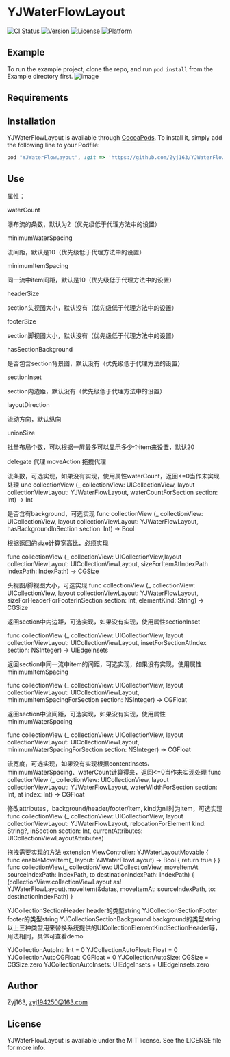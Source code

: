 # YJWaterFlowLayout

[![CI Status](http://img.shields.io/travis/Zyj163/YJWaterFlowLayout.svg?style=flat)](https://travis-ci.org/Zyj163/YJWaterFlowLayout)
[![Version](https://img.shields.io/cocoapods/v/YJWaterFlowLayout.svg?style=flat)](http://cocoapods.org/pods/YJWaterFlowLayout)
[![License](https://img.shields.io/cocoapods/l/YJWaterFlowLayout.svg?style=flat)](http://cocoapods.org/pods/YJWaterFlowLayout)
[![Platform](https://img.shields.io/cocoapods/p/YJWaterFlowLayout.svg?style=flat)](http://cocoapods.org/pods/YJWaterFlowLayout)

## Example

To run the example project, clone the repo, and run `pod install` from the Example directory first.
![image](https://github.com/Zyj163/YJWaterFlowLayout/blob/master/Example/YJWaterFlowLayout/movie.gif)
## Requirements

## Installation

YJWaterFlowLayout is available through [CocoaPods](http://cocoapods.org). To install
it, simply add the following line to your Podfile:

```ruby
pod "YJWaterFlowLayout", :git => 'https://github.com/Zyj163/YJWaterFlowLayout.git'
```

## Use
属性：

waterCount

瀑布流的条数，默认为2（优先级低于代理方法中的设置）


minimumWaterSpacing

流间距，默认是10（优先级低于代理方法中的设置）


minimumItemSpacing

同一流中item间距，默认是10（优先级低于代理方法中的设置）


headerSize

section头视图大小，默认没有（优先级低于代理方法中的设置）


footerSize

section脚视图大小，默认没有（优先级低于代理方法中的设置）


hasSectionBackground

是否包含section背景图，默认没有（优先级低于代理方法的设置）

sectionInset

section内边距，默认没有（优先级低于代理方法中的设置）


layoutDirection

流动方向，默认纵向


unionSize

批量布局个数，可以根据一屏最多可以显示多少个item来设置，默认20


delegate  代理
moveAction 拖拽代理


流条数，可选实现，如果没有实现，使用属性waterCount，返回<=0当作未实现处理
unc collectionView (_ collectionView: UICollectionView, layout collectionViewLayout: YJWaterFlowLayout, waterCountForSection section: Int) -> Int

是否含有background，可选实现
func collectionView (_ collectionView: UICollectionView, layout collectionViewLayout: YJWaterFlowLayout,
hasBackgroundInSection section: Int) -> Bool

根据返回的size计算宽高比，必须实现

func collectionView (_ collectionView: UICollectionView,layout collectionViewLayout: UICollectionViewLayout,
sizeForItemAtIndexPath indexPath: IndexPath) -> CGSize


头视图/脚视图大小，可选实现
func collectionView (_ collectionView: UICollectionView, layout collectionViewLayout: YJWaterFlowLayout,
sizeForHeaderForFooterInSection section: Int, elementKind: String) -> CGSize


返回section中内边距，可选实现，如果没有实现，使用属性sectionInset

func collectionView (_ collectionView: UICollectionView, layout collectionViewLayout: UICollectionViewLayout,
insetForSectionAtIndex section: NSInteger) -> UIEdgeInsets


返回section中同一流中item的间距，可选实现，如果没有实现，使用属性minimumItemSpacing

func collectionView (_ collectionView: UICollectionView, layout collectionViewLayout: UICollectionViewLayout,
minimumItemSpacingForSection section: NSInteger) -> CGFloat


返回section中流间距，可选实现，如果没有实现，使用属性minimumWaterSpacing

func collectionView (_ collectionView: UICollectionView, layout collectionViewLayout: UICollectionViewLayout,
minimumWaterSpacingForSection section: NSInteger) -> CGFloat

流宽度，可选实现，如果没有实现根据contentInsets、minimumWaterSpacing、waterCount计算得来，返回<=0当作未实现处理
func collectionView (_ collectionView: UICollectionView, layout collectionViewLayout: YJWaterFlowLayout,
waterWidthForSection section: Int, at index: Int) -> CGFloat


修改attributes，background/header/footer/item, kind为nil时为item，可选实现
func collectionView (_ collectionView: UICollectionView, layout collectionViewLayout: YJWaterFlowLayout,
relocationForElement kind: String?, inSection section: Int, currentAttributes: UICollectionViewLayoutAttributes)

拖拽需要实现的方法
extension ViewController: YJWaterLayoutMovable {
	func enableMoveItem(_ layout: YJWaterFlowLayout) -> Bool {
		return true
	}
}
func collectionView(_ collectionView: UICollectionView, moveItemAt sourceIndexPath: IndexPath, to destinationIndexPath: IndexPath) {
	(collectionView.collectionViewLayout as! YJWaterFlowLayout).moveItem(&datas, moveItemAt: sourceIndexPath, to: destinationIndexPath)
}

YJCollectionSectionHeader  header的类型string
YJCollectionSectionFooter  footer的类型string
YJCollectionSectionBackground  background的类型string
以上三种类型用来替换系统提供的UICollectionElementKindSectionHeader等，用法相同，具体可查看demo

YJCollectionAutoInt: Int = 0
YJCollectionAutoFloat: Float = 0
YJCollectionAutoCGFloat: CGFloat = 0
YJCollectionAutoSize: CGSize = CGSize.zero
YJCollectionAutoInsets: UIEdgeInsets = UIEdgeInsets.zero

## Author

Zyj163, zyj194250@163.com

## License

YJWaterFlowLayout is available under the MIT license. See the LICENSE file for more info.
